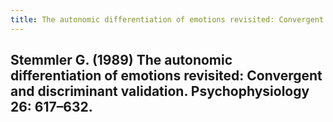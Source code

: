 ```yaml
---
title: The autonomic differentiation of emotions revisited: Convergent and discriminant validation
---
```


## Stemmler G. (1989) The autonomic differentiation of emotions revisited: Convergent and discriminant validation. Psychophysiology 26: 617–632.
